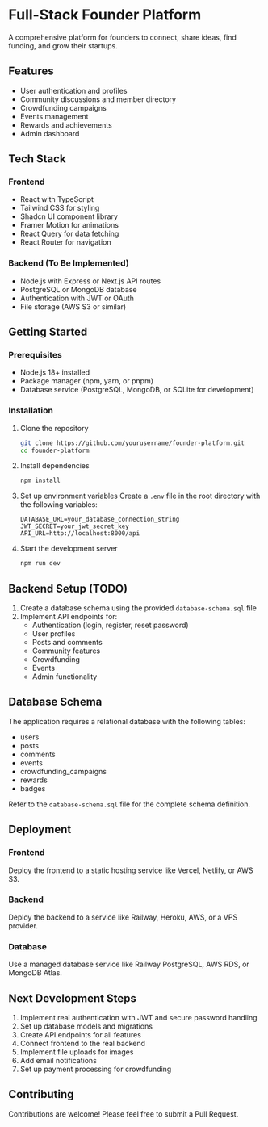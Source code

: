 
# Full-Stack Founder Platform

A comprehensive platform for founders to connect, share ideas, find funding, and grow their startups.

## Features

- User authentication and profiles
- Community discussions and member directory
- Crowdfunding campaigns
- Events management
- Rewards and achievements
- Admin dashboard

## Tech Stack

### Frontend
- React with TypeScript
- Tailwind CSS for styling
- Shadcn UI component library
- Framer Motion for animations
- React Query for data fetching
- React Router for navigation

### Backend (To Be Implemented)
- Node.js with Express or Next.js API routes
- PostgreSQL or MongoDB database
- Authentication with JWT or OAuth
- File storage (AWS S3 or similar)

## Getting Started

### Prerequisites

- Node.js 18+ installed
- Package manager (npm, yarn, or pnpm)
- Database service (PostgreSQL, MongoDB, or SQLite for development)

### Installation

1. Clone the repository
   ```bash
   git clone https://github.com/yourusername/founder-platform.git
   cd founder-platform
   ```

2. Install dependencies
   ```bash
   npm install
   ```

3. Set up environment variables
   Create a `.env` file in the root directory with the following variables:
   ```
   DATABASE_URL=your_database_connection_string
   JWT_SECRET=your_jwt_secret_key
   API_URL=http://localhost:8000/api
   ```

4. Start the development server
   ```bash
   npm run dev
   ```

## Backend Setup (TODO)

1. Create a database schema using the provided `database-schema.sql` file
2. Implement API endpoints for:
   - Authentication (login, register, reset password)
   - User profiles
   - Posts and comments
   - Community features
   - Crowdfunding
   - Events
   - Admin functionality

## Database Schema

The application requires a relational database with the following tables:
- users
- posts
- comments
- events
- crowdfunding_campaigns
- rewards
- badges

Refer to the `database-schema.sql` file for the complete schema definition.

## Deployment

### Frontend
Deploy the frontend to a static hosting service like Vercel, Netlify, or AWS S3.

### Backend
Deploy the backend to a service like Railway, Heroku, AWS, or a VPS provider.

### Database
Use a managed database service like Railway PostgreSQL, AWS RDS, or MongoDB Atlas.

## Next Development Steps

1. Implement real authentication with JWT and secure password handling
2. Set up database models and migrations
3. Create API endpoints for all features
4. Connect frontend to the real backend
5. Implement file uploads for images
6. Add email notifications
7. Set up payment processing for crowdfunding

## Contributing

Contributions are welcome! Please feel free to submit a Pull Request.
